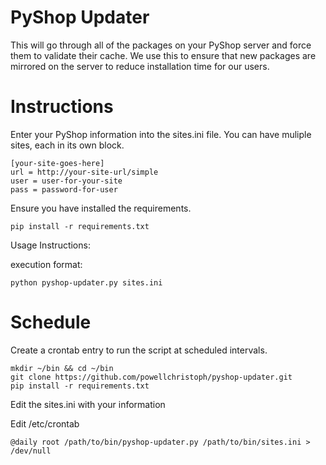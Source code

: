 PyShop Updater
===================

This will go through all of the packages on your PyShop server and force them to validate their cache.
We use this to ensure that new packages are mirrored on the server to reduce installation time for our users.

Instructions
==================

Enter your PyShop information into the sites.ini file. You can have muliple sites, each in its own block.

    [your-site-goes-here]
    url = http://your-site-url/simple
    user = user-for-your-site
    pass = password-for-user

Ensure you have installed the requirements.

    pip install -r requirements.txt

Usage Instructions:

execution format:

    python pyshop-updater.py sites.ini

Schedule
==================

Create a crontab entry to run the script at scheduled intervals.

    mkdir ~/bin && cd ~/bin
    git clone https://github.com/powellchristoph/pyshop-updater.git
    pip install -r requirements.txt

Edit the sites.ini with your information

Edit /etc/crontab

    @daily root /path/to/bin/pyshop-updater.py /path/to/bin/sites.ini > /dev/null

